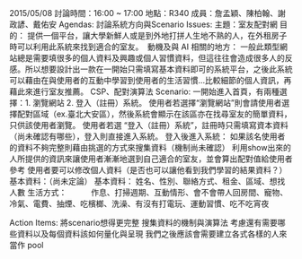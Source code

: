 2015/05/08 
討論時間：16:00 ~ 17:00
地點：R340
成員：詹孟穎、陳柏翰、謝政諺、戴佑安
Agendas:
討論系統方向與Scenario
Issues:
主題：室友配對網
目的：
提供一個平台，讓大學新鮮人或是到外地打拼人生地不熟的人，在外租房子時可以利用此系統來找到適合的室友。 
動機及與 AI 相關的地方：
一般此類型網站總是需要填很多的個人資料及興趣或個人習慣資料，但這往往會造成很多人的反感。所以想要設計出一款在一開始只需填寫基本資料即可的系統平台，之後此系統可以藉由在與使用者的互動中學習到使用者的生活習慣...比較細節的個人資訊，再藉此來進行室友推薦。
CSP、配對演算法
Scenario:
一開始進入首頁，有兩種選擇：1. 瀏覽網站 2. 登入（註冊）系統。
使用者若選擇“瀏覽網站”則會請使用者選擇配對區域（ex.臺北大安區），然後系統會顯示在該區亦在找尋室友的簡單資料，只供該使用者瀏覽。
使用者若選 “登入（註冊）系統”，註冊時只需填寫資本資料（尚未確認有哪些），登入則直接進入系統。
登入後進入系統：
如果該名使用者的資料不夠完整則藉由挑選的方式來搜集資料（機制尚未確認）
利用show出來的人所提供的資訊來讓使用者漸漸地選到自己適合的室友，並會算出配對值給使用者參考
使用者要可以修改個人資料（是否也可以讓他看到我們學習的結果資料？） 
基本資料：（尚未定論）
基本資料：
姓名、性別、聯絡方式、租金、區域、想找人數
生活方式：          
作息、打掃週期、互動情形、會不會帶人回房間、寵物、冷氣、電費、抽煙、吃檳榔、洗澡、有沒有打電玩、運動習慣、吃不吃宵夜

Action Items:
將scenario想得更完整
搜集資料的機制與演算法
考慮還有需要哪些資料以及每個資料該如何量化與呈現
我們之後應該會需要建立各式各樣的人來當作 pool